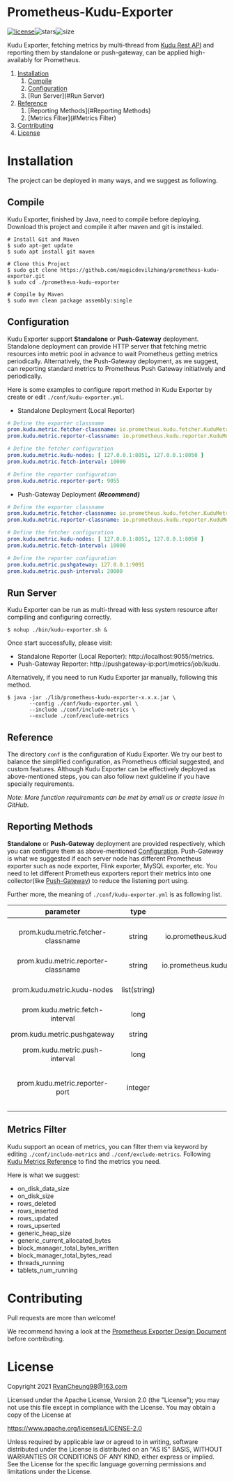 # Prometheus-Kudu-Exporter

[![license](https://img.shields.io/github/license/ContainerSolutions/locust_exporter.svg)](https://github.com/magicdevilzhang/prometheus-kudu-exporter/master/LICENSE)![stars](https://img.shields.io/github/stars/magicdevilzhang/prometheus-kudu-exporter)![size](https://img.shields.io/github/size/magicdevilzhang/prometheus-kudu-exporter/src)

Kudu Exporter, fetching metrics by multi-thread from [Kudu Rest API](https://kudu.apache.org/docs/administration.html#_collecting_metrics_via_http) and reporting them by standalone or push-gateway, can be applied high-availably for Prometheus.

1. [Installation](#Installation)
   1. [Compile](#Compile)
   2. [Configuration](#Configuration)
   3. [Run Server](#Run Server)
2. [Reference](#Reference)
   1. [Reporting Methods](#Reporting Methods)
   2. [Metrics Filter](#Metrics Filter)
3. [Contributing](#Contributing)
4. [License](#License)

# Installation

The project can be deployed in many ways, and we suggest as following.

## Compile

Kudu Exporter, finished by Java, need to compile before deploying. Download this project and compile it after maven and git is installed.

```shell
# Install Git and Maven
$ sudo apt-get update
$ sudo apt install git maven

# Clone this Project
$ sudo git clone https://github.com/magicdevilzhang/prometheus-kudu-exporter.git
$ sudo cd ./prometheus-kudu-exporter

# Compile by Maven
$ sudo mvn clean package assembly:single
```

## Configuration

Kudu Exporter support **Standalone** or **Push-Gateway** deployment. Standalone deployment can provide HTTP server that fetching metric resources into metric pool in advance to wait Prometheus getting metrics periodically. Alternatively, the Push-Gateway deployment, as we suggest, can reporting standard metrics to Prometheus Push Gateway initiatively and periodically. 

Here is some examples to configure report method in Kudu Exporter by create or edit `./conf/kudu-exporter.yml`.

- Standalone Deployment (Local Reporter)

```yaml
# Define the exporter classname
prom.kudu.metric.fetcher-classname: io.prometheus.kudu.fetcher.KuduMetricsRestFetcher
prom.kudu.metric.reporter-classname: io.prometheus.kudu.reporter.KuduMetricLocalReporter

# Define the fetcher configuration
prom.kudu.metric.kudu-nodes: [ 127.0.0.1:8051, 127.0.0.1:8050 ]
prom.kudu.metric.fetch-interval: 10000

# Define the reporter configuration
prom.kudu.metric.reporter-port: 9055
```

- Push-Gateway Deployment ***(Recommend)***

```yaml
# Define the exporter classname
prom.kudu.metric.fetcher-classname: io.prometheus.kudu.fetcher.KuduMetricsRestFetcher
prom.kudu.metric.reporter-classname: io.prometheus.kudu.reporter.KuduMetricPushGatewayReporter

# Define the fetcher configuration
prom.kudu.metric.kudu-nodes: [ 127.0.0.1:8051, 127.0.0.1:8050 ]
prom.kudu.metric.fetch-interval: 10000

# Define the reporter configuration
prom.kudu.metric.pushgateway: 127.0.0.1:9091
prom.kudu.metric.push-interval: 20000
```

## Run Server

Kudu Exporter can be run as multi-thread with less system resource after compiling and configuring correctly. 

```shell
$ nohup ./bin/kudu-exporter.sh &
```

Once start successfully, please visit: 

- Standalone Reporter (Local Reporter): http://localhost:9055/metrics.
- Push-Gateway Reporter: http://pushgateway-ip:port/metrics/job/kudu.

Alternatively, if you need to run Kudu Exporter jar manually, following this method.

```shell
$ java -jar ./lib/prometheus-kudu-exporter-x.x.x.jar \
       --config ./conf/kudu-exporter.yml \
       --include ./conf/include-metrics \
       --exclude ./conf/exclude-metrics
```

## Reference

The directory `conf` is the configuration of Kudu Exporter. We try our best to balance the simplified configuration, as Prometheus official suggested, and custom features. Although Kudu Exporter can be effectively deployed as above-mentioned steps, you can also follow next guideline if you have specially requirements.

*Note: More function requirements can be met by email us or create issue in GitHub.*

## Reporting Methods

**Standalone** or **Push-Gateway** deployment are provided respectively, which you can configure them as above-mentioned [Configuration](#Configuration). Push-Gateway is what we suggested if each server node has different Prometheus exporter such as node exporter, Flink exporter, MySQL exporter, etc. You need to let different Prometheus exporters report their metrics into one collector(like [Push-Gateway](https://github.com/prometheus/pushgateway))  to reduce the listening port using.

Further more, the meaning of `./conf/kudu-exporter.yml` is as following list.

|              parameter              |     type     |                       default                       |                            detail                            |
| :---------------------------------: | :----------: | :-------------------------------------------------: | :----------------------------------------------------------: |
| prom.kudu.metric.fetcher-classname  |    string    |  io.prometheus.kudu.fetcher.KuduMetricsRestFetcher  | Fetcher aim at getting metrics from kudu. No more fetchers supported currently. |
| prom.kudu.metric.reporter-classname |    string    | io.prometheus.kudu.reporter.KuduMetricLocalReporter |         [Standalone / Push-Gateway](#Configuration)          |
|     prom.kudu.metric.kudu-nodes     | list(string) |                        null                         |         Try visit http://ip:port/metrics to verify.          |
|   prom.kudu.metric.fetch-interval   |     long     |                     10000 (ms)                      |         Fetcher take this as a cycle to get metrics.         |
|    prom.kudu.metric.pushgateway     |    string    |                        null                         |                  Push-Gateway host and port                  |
|   prom.kudu.metric.push-interval    |     long     |                     20000 (ms)                      |        Reporter take this as a cycle to put metrics.         |
|   prom.kudu.metric.reporter-port    |   integer    |                        9055                         | Only KuduMetricLocalReporter support it to get metrics via http://127.0.0.1:9055/ |

## Metrics Filter

Kudu support an ocean of metrics, you can filter them via keyword by editing `./conf/include-metrics` and `./conf/exclude-metrics`. Following [Kudu Metrics Reference](https://kudu.apache.org/docs/metrics_reference.html) to find the metrics you need.

Here is what we suggest:

- on_disk_data_size
- on_disk_size
- rows_deleted
- rows_inserted
- rows_updated
- rows_upserted
- generic_heap_size
- generic_current_allocated_bytes
- block_manager_total_bytes_written
- block_manager_total_bytes_read
- threads_running
- tablets_num_running

# Contributing

Pull requests are more than welcome!

We recommend having a look at the [Prometheus Exporter Design Document](https://prometheus.io/docs/instrumenting/writing_exporters/) before contributing.

# License

Copyright 2021 RyanCheung98@163.com

Licensed under the Apache License, Version 2.0 (the "License"); you may not use this file except in compliance with the License. You may obtain a copy of the License at

https://www.apache.org/licenses/LICENSE-2.0

Unless required by applicable law or agreed to in writing, software distributed under the License is distributed on an "AS IS" BASIS, WITHOUT WARRANTIES OR CONDITIONS OF ANY KIND, either express or implied. See the License for the specific language governing permissions and limitations under the License.

